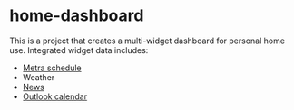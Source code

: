 # home-dashboard
This is a project that creates a multi-widget dashboard for personal home use. Integrated widget data includes:
- [Metra schedule](https://metrarail.com/developers)
- Weather
- [News](http://developer.nytimes.com/)
- [Outlook calendar](https://msdn.microsoft.com/en-us/office/office365/api/calendar-rest-operations)
